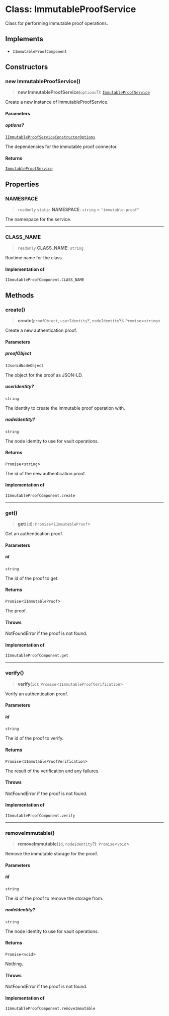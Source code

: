# Class: ImmutableProofService

Class for performing immutable proof operations.

## Implements

- `IImmutableProofComponent`

## Constructors

### new ImmutableProofService()

> **new ImmutableProofService**(`options`?): [`ImmutableProofService`](ImmutableProofService.md)

Create a new instance of ImmutableProofService.

#### Parameters

##### options?

[`IImmutableProofServiceConstructorOptions`](../interfaces/IImmutableProofServiceConstructorOptions.md)

The dependencies for the immutable proof connector.

#### Returns

[`ImmutableProofService`](ImmutableProofService.md)

## Properties

### NAMESPACE

> `readonly` `static` **NAMESPACE**: `string` = `"immutable-proof"`

The namespace for the service.

***

### CLASS\_NAME

> `readonly` **CLASS\_NAME**: `string`

Runtime name for the class.

#### Implementation of

`IImmutableProofComponent.CLASS_NAME`

## Methods

### create()

> **create**(`proofObject`, `userIdentity`?, `nodeIdentity`?): `Promise`\<`string`\>

Create a new authentication proof.

#### Parameters

##### proofObject

`IJsonLdNodeObject`

The object for the proof as JSON-LD.

##### userIdentity?

`string`

The identity to create the immutable proof operation with.

##### nodeIdentity?

`string`

The node identity to use for vault operations.

#### Returns

`Promise`\<`string`\>

The id of the new authentication proof.

#### Implementation of

`IImmutableProofComponent.create`

***

### get()

> **get**(`id`): `Promise`\<`IImmutableProof`\>

Get an authentication proof.

#### Parameters

##### id

`string`

The id of the proof to get.

#### Returns

`Promise`\<`IImmutableProof`\>

The proof.

#### Throws

NotFoundError if the proof is not found.

#### Implementation of

`IImmutableProofComponent.get`

***

### verify()

> **verify**(`id`): `Promise`\<`IImmutableProofVerification`\>

Verify an authentication proof.

#### Parameters

##### id

`string`

The id of the proof to verify.

#### Returns

`Promise`\<`IImmutableProofVerification`\>

The result of the verification and any failures.

#### Throws

NotFoundError if the proof is not found.

#### Implementation of

`IImmutableProofComponent.verify`

***

### removeImmutable()

> **removeImmutable**(`id`, `nodeIdentity`?): `Promise`\<`void`\>

Remove the immutable storage for the proof.

#### Parameters

##### id

`string`

The id of the proof to remove the storage from.

##### nodeIdentity?

`string`

The node identity to use for vault operations.

#### Returns

`Promise`\<`void`\>

Nothing.

#### Throws

NotFoundError if the proof is not found.

#### Implementation of

`IImmutableProofComponent.removeImmutable`
